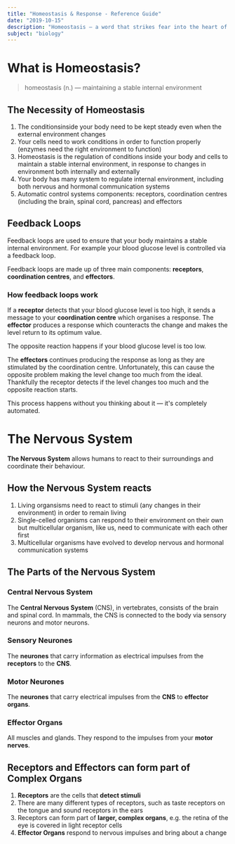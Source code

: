 ```yaml
---
title: "Homeostasis & Response - Reference Guide"
date: "2019-10-15"
description: "Homeostasis — a word that strikes fear into the heart of GCSE students. It's really not that bad at all. This article is a reference guide for all things Homeostasis"
subject: "biology"
---
```


# What is Homeostasis?

> homeostasis (n.) — maintaining a stable internal environment

## The Necessity of Homeostasis

1. The conditionsinside your body need to be kept steady even when the external environment changes
2. Your cells need to work conditions in order to function properly (enzymes need the right environment to function)
3. Homeostasis is the regulation of conditions inside your body and cells to maintain a stable internal environment, in response to changes in environment both internally and externally
4. Your body has many system to regulate internal environment, including both nervous and hormonal communication systems
5. Automatic control systems components: receptors, coordination centres (including the brain, spinal cord, pancreas) and effectors

## Feedback Loops

Feedback loops are used to ensure that your body maintains a stable internal environment. For example your blood glucose level is controlled via a feedback loop.

Feedback loops are made up of three main components: **receptors**, **coordination centres**, and **effectors**.

### How feedback loops work

If a **receptor** detects that your blood glucose level is too high, it sends a message to your **coordination centre** which organises a response. The **effector** produces a response which counteracts the change and makes the level return to its optimum value. 

The opposite reaction happens if your blood glucose level is too low.

The **effectors** continues producing the response as long as they are stimulated by the coordination centre. Unfortunately, this can cause the opposite problem making the level change too much from the ideal. Thankfully the receptor detects if the level changes too much and the opposite reaction starts.

This process happens without you thinking about it — it's completely automated.

# The Nervous System

**The Nervous System** allows humans to react to their surroundings and coordinate their behaviour.

## How the Nervous System reacts

1. Living organsisms need to react to stimuli (any changes in their environment) in order to remain living
2. Single-celled organisms can respond to their environment on their own but multicellular organism, like us, need to communicate with each other first
3. Multicellular organisms have evolved to develop nervous and hormonal communication systems

## The Parts of the Nervous System

### Central Nervous System

The **Central Nervous System** (CNS), in vertebrates, consists of the brain and spinal cord. In mammals, the CNS is connected to the body via sensory neurons and motor neurons.

### Sensory Neurones

The **neurones** that carry information as electrical impulses from the **receptors** to the **CNS**.

### Motor Neurones

The **neurones** that carry electrical impulses from the **CNS** to **effector organs**.

### Effector Organs

All muscles and glands. They respond to the impulses from your **motor nerves**.

## Receptors and Effectors can form part of Complex Organs

1. **Receptors** are the cells that **detect stimuli**
2. There are many different types of receptors, such as taste receptors on the tongue and sound receptors in the ears
3. Receptors can form part of **larger, complex organs**, e.g. the retina of the eye is covered in light receptor cells
4. **Effector Organs** respond to nervous impulses and bring about a change

